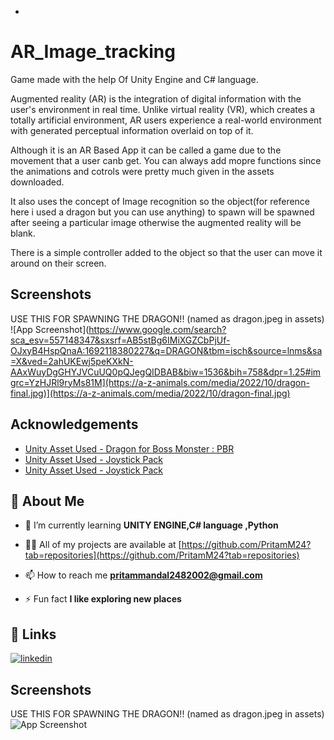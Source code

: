 +
# AR_Image_tracking

Game made with the help Of Unity Engine and C# language.

Augmented reality (AR) is the integration of digital information with the user's environment in real time. Unlike virtual reality (VR), which creates a totally artificial environment, AR users experience a real-world environment with generated perceptual information overlaid on top of it.

Although it is an AR Based App it can be called a game due to the movement that a user canb get.
You can always add mopre functions since the animations and cotrols were pretty much given in the assets downloaded.

It also uses the concept of Image recognition so the object(for reference here i used a dragon but you can use anything) to spawn will be spawned after seeing a particular image otherwise the augmented reality will be blank.

There is a simple controller added to the object so that the user can move it around on their screen.


## Screenshots
USE THIS FOR SPAWNING THE DRAGON!! (named as dragon.jpeg in assets)
![App Screenshot](https://www.google.com/search?sca_esv=557148347&sxsrf=AB5stBg6IMiXGZCbPjUf-OJxyB4HspQnaA:1692118380227&q=DRAGON&tbm=isch&source=lnms&sa=X&ved=2ahUKEwj5peKXkN-AAxWuyDgGHYJVCuUQ0pQJegQIDBAB&biw=1536&bih=758&dpr=1.25#imgrc=YzHJRl9ryMs81M](https://a-z-animals.com/media/2022/10/dragon-final.jpg)](https://a-z-animals.com/media/2022/10/dragon-final.jpg)


## Acknowledgements

 - [Unity Asset Used - Dragon for Boss Monster : PBR](https://assetstore.unity.com/packages/3d/characters/creatures/dragon-for-boss-monster-pbr-78923)
 - [Unity Asset Used - Joystick Pack](https://assetstore.unity.com/packages/tools/input-management/joystick-pack-107631)
 - [Unity Asset Used - Joystick Pack](https://assetstore.unity.com/packages/tools/input-management/joystick-pack-107631)


## 🚀 About Me
- 🌱 I’m currently learning **UNITY ENGINE,C# language ,Python**

- 👨‍💻 All of my projects are available at [https://github.com/PritamM24?tab=repositories](https://github.com/PritamM24?tab=repositories)

- 📫 How to reach me **pritammandal2482002@gmail.com**

- ⚡ Fun fact **I like exploring new places**

## 🔗 Links

[![linkedin](https://img.shields.io/badge/linkedin-0A66C2?style=for-the-badge&logo=linkedin&logoColor=white)](https://www.linkedin.com/in/pritam-mandal-359718238/)



## Screenshots
USE THIS FOR SPAWNING THE DRAGON!! (named as dragon.jpeg in assets)
![App Screenshot](https://www.google.com/search?sca_esv=557148347&sxsrf=AB5stBg6IMiXGZCbPjUf-OJxyB4HspQnaA:1692118380227&q=DRAGON&tbm=isch&source=lnms&sa=X&ved=2ahUKEwj5peKXkN-AAxWuyDgGHYJVCuUQ0pQJegQIDBAB&biw=1536&bih=758&dpr=1.25#imgrc=YzHJRl9ryMs81M)

